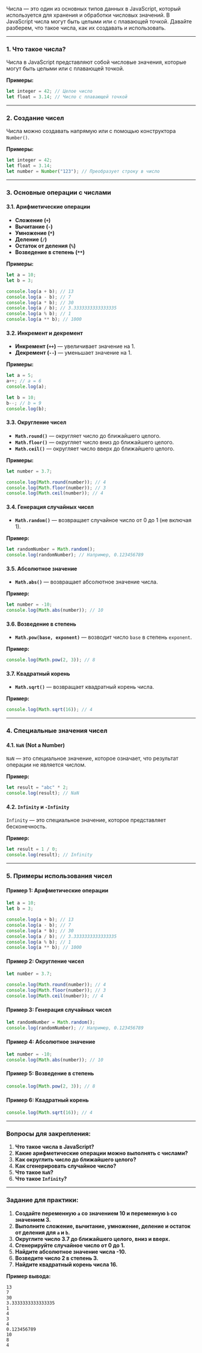 Числа — это один из основных типов данных в JavaScript, который используется для хранения и обработки числовых значений. В JavaScript числа могут быть целыми или с плавающей точкой. Давайте разберем, что такое числа, как их создавать и использовать.

---

### 1. **Что такое числа?**

Числа в JavaScript представляют собой числовые значения, которые могут быть целыми или с плавающей точкой.

**Примеры:**
```javascript
let integer = 42; // Целое число
let float = 3.14; // Число с плавающей точкой
```

---

### 2. **Создание чисел**

Числа можно создавать напрямую или с помощью конструктора `Number()`.

**Примеры:**
```javascript
let integer = 42;
let float = 3.14;
let number = Number("123"); // Преобразует строку в число
```

---

### 3. **Основные операции с числами**

#### 3.1. **Арифметические операции**

- **Сложение (`+`)**
- **Вычитание (`-`)**
- **Умножение (`*`)**
- **Деление (`/`)**
- **Остаток от деления (`%`)**
- **Возведение в степень (`**`)**

**Примеры:**
```javascript
let a = 10;
let b = 3;

console.log(a + b); // 13
console.log(a - b); // 7
console.log(a * b); // 30
console.log(a / b); // 3.3333333333333335
console.log(a % b); // 1
console.log(a ** b); // 1000
```

#### 3.2. **Инкремент и декремент**

- **Инкремент (`++`)** — увеличивает значение на 1.
- **Декремент (`--`)** — уменьшает значение на 1.

**Примеры:**
```javascript
let a = 5;
a++; // a = 6
console.log(a);

let b = 10;
b--; // b = 9
console.log(b);
```

#### 3.3. **Округление чисел**

- **`Math.round()`** — округляет число до ближайшего целого.
- **`Math.floor()`** — округляет число вниз до ближайшего целого.
- **`Math.ceil()`** — округляет число вверх до ближайшего целого.

**Примеры:**
```javascript
let number = 3.7;

console.log(Math.round(number)); // 4
console.log(Math.floor(number)); // 3
console.log(Math.ceil(number)); // 4
```

#### 3.4. **Генерация случайных чисел**

- **`Math.random()`** — возвращает случайное число от 0 до 1 (не включая 1).

**Пример:**
```javascript
let randomNumber = Math.random();
console.log(randomNumber); // Например, 0.123456789
```

#### 3.5. **Абсолютное значение**

- **`Math.abs()`** — возвращает абсолютное значение числа.

**Пример:**
```javascript
let number = -10;
console.log(Math.abs(number)); // 10
```

#### 3.6. **Возведение в степень**

- **`Math.pow(base, exponent)`** — возводит число `base` в степень `exponent`.

**Пример:**
```javascript
console.log(Math.pow(2, 3)); // 8
```

#### 3.7. **Квадратный корень**

- **`Math.sqrt()`** — возвращает квадратный корень числа.

**Пример:**
```javascript
console.log(Math.sqrt(16)); // 4
```

---

### 4. **Специальные значения чисел**

#### 4.1. **`NaN` (Not a Number)**

`NaN` — это специальное значение, которое означает, что результат операции не является числом.

**Пример:**
```javascript
let result = "abc" * 2;
console.log(result); // NaN
```

#### 4.2. **`Infinity` и `-Infinity`**

`Infinity` — это специальное значение, которое представляет бесконечность.

**Пример:**
```javascript
let result = 1 / 0;
console.log(result); // Infinity
```

---

### 5. **Примеры использования чисел**

#### Пример 1: Арифметические операции
```javascript
let a = 10;
let b = 3;

console.log(a + b); // 13
console.log(a - b); // 7
console.log(a * b); // 30
console.log(a / b); // 3.3333333333333335
console.log(a % b); // 1
console.log(a ** b); // 1000
```

#### Пример 2: Округление чисел
```javascript
let number = 3.7;

console.log(Math.round(number)); // 4
console.log(Math.floor(number)); // 3
console.log(Math.ceil(number)); // 4
```

#### Пример 3: Генерация случайных чисел
```javascript
let randomNumber = Math.random();
console.log(randomNumber); // Например, 0.123456789
```

#### Пример 4: Абсолютное значение
```javascript
let number = -10;
console.log(Math.abs(number)); // 10
```

#### Пример 5: Возведение в степень
```javascript
console.log(Math.pow(2, 3)); // 8
```

#### Пример 6: Квадратный корень
```javascript
console.log(Math.sqrt(16)); // 4
```

---

### Вопросы для закрепления:

1. **Что такое числа в JavaScript?**
2. **Какие арифметические операции можно выполнять с числами?**
3. **Как округлить число до ближайшего целого?**
4. **Как сгенерировать случайное число?**
5. **Что такое `NaN`?**
6. **Что такое `Infinity`?**

---

### Задание для практики:

1. **Создайте переменную `a` со значением 10 и переменную `b` со значением 3.**
2. **Выполните сложение, вычитание, умножение, деление и остаток от деления для `a` и `b`.**
3. **Округлите число 3.7 до ближайшего целого, вниз и вверх.**
4. **Сгенерируйте случайное число от 0 до 1.**
5. **Найдите абсолютное значение числа -10.**
6. **Возведите число 2 в степень 3.**
7. **Найдите квадратный корень числа 16.**

**Пример вывода:**
```
13
7
30
3.3333333333333335
1
4
3
4
0.123456789
10
8
4
```
